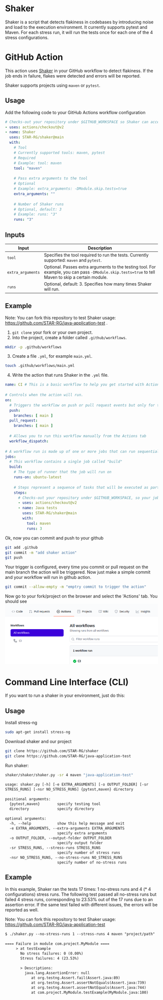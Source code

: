 # Shaker

Shaker is a script that detects flakiness in codebases by introducing noise and load to the execution environment. It currently supports pytest and Maven. For each stress run, it will run the tests once for each one of the 4 stress configurations.

# GitHub Action

This action uses [Shaker](https://github.com/STAR-RG/shaker) in your GitHub workflow to detect flakiness. If the job ends in failure, flakes were detected and errors will be reported.

Shaker supports projects using `maven` or `pytest`.

## Usage

Add the following code to your GitHub Actions workflow configuration

```yaml
# Checks-out your repository under $GITHUB_WORKSPACE so Shaker can access it
- uses: actions/checkout@v2
- name: Shaker
  uses: STAR-RG/shaker@main
  with:
    # Tool
    # Currently supported tools: maven, pytest
    # Required
    # Example: tool: maven
    tool: "maven"

    # Pass extra arguments to the tool
    # Optional
    # Example: extra_arguments: -DModule.skip.tests=true
    extra_arguments: ""

    # Number of Shaker runs
    # Optional, default: 3
    # Example: runs: "3"
    runs: "3"
```

## Inputs

| Input | Description |
| --- | --- |
| `tool` | Specifies the tool required to run the tests. Currently supported: `maven` and `pytest`. |
| `extra_arguments` | Optional. Passes extra arguments to the testing tool. For example, you can pass `-DModule.skip.tests=true` to tell Maven to skip a certain module. |
| `runs` | Optional, default: 3. Specifies how many times Shaker will run. |

## Example

Note: You can fork this repository to test Shaker usage: https://github.com/STAR-RG/java-application-test .
1. `git clone` your fork or your own project.
2. Into the project, create a folder called `.github/workflows`.
```bash
mkdir -p .github/workflows
```
3. Create a file `.yml`, for example `main.yml`.
```bash
touch .github/workflows/main.yml
```
4. Write the action that runs Shaker in the `.yml` file.


```yaml
name: CI # This is a basic workflow to help you get started with Actions 

# Controls when the action will run. 
on:
  # Triggers the workflow on push or pull request events but only for the main branch
  push:
    branches: [ main ]
  pull_request:
    branches: [ main ]

  # Allows you to run this workflow manually from the Actions tab
  workflow_dispatch:

# A workflow run is made up of one or more jobs that can run sequentially or in parallel
jobs:
  # This workflow contains a single job called "build"
  build:
    # The type of runner that the job will run on
    runs-on: ubuntu-latest

    # Steps represent a sequence of tasks that will be executed as part of the job
    steps:
      # Checks-out your repository under $GITHUB_WORKSPACE, so your job can access it
      - uses: actions/checkout@v2
      - name: Java tests
        uses: STAR-RG/shaker@main
        with:
          tool: maven
          runs: 3
```
Ok, now you can commit and push to your github
```bash
git add .github
git commit -m "add shaker action"
git push
```
Your trigger is configured, every time you commit or pull request on the main branch the action will be triggered.
Now just make a simple commit and your workflow will run in github action. 

```bash
git commit --allow-empty -m "emptry commit to trigger the action"
```

Now go to your fork/project on the browser and select the 'Actions' tab. You should see
![Action on github](CI.png "Action on github")

# Command Line Interface (CLI)
If you want to run a shaker in your environment, just do this:

## Usage

Install stress-ng
```bash
sudo apt-get install stress-ng
```

Download shaker and our project
```bash
git clone https://github.com/STAR-RG/shaker
git clone https://github.com/STAR-RG/java-application-test
```
Run shaker:
```bash
shaker/shaker/shaker.py -sr 4 maven "java-application-test"
```
```
usage: shaker.py [-h] [-e EXTRA_ARGUMENTS] [-o OUTPUT_FOLDER] [-sr STRESS_RUNS] [-nsr NO_STRESS_RUNS] {pytest,maven} directory

positional arguments:
  {pytest,maven}        specify testing tool
  directory             specify directory

optional arguments:
  -h, --help            show this help message and exit
  -e EXTRA_ARGUMENTS, --extra-arguments EXTRA_ARGUMENTS
                        specify extra arguments
  -o OUTPUT_FOLDER, --output-folder OUTPUT_FOLDER
                        specify output folder
  -sr STRESS_RUNS, --stress-runs STRESS_RUNS
                        specify number of stress runs
  -nsr NO_STRESS_RUNS, --no-stress-runs NO_STRESS_RUNS
                        specify number of no-stress runs
```

## Example

In this example, Shaker ran the tests 17 times: 1 no-stress runs and 4 (* 4 configurations) stress runs. The following test passed all no-stress runs but failed 4 stress runs, corresponding to 23.53% out of the 17 runs due to an assertion error. If the same test failed with different issues, the errors will be reported as well.

Note: You can fork this repository to test Shaker usage: https://github.com/STAR-RG/java-application-test

```
$ ./shaker.py --no-stress-runs 1 --stress-runs 4 maven "project/path"

==== Failure in module com.project.MyModule ====
     > at testExample
       No stress failures: 0 (0.00%)
       Stress failures: 4 (23.53%)

       > Descriptions: 
         java.lang.AssertionError: null
         	at org.testng.Assert.fail(Assert.java:89)
         	at org.testng.Assert.assertNotEquals(Assert.java:739)
         	at org.testng.Assert.assertNotEquals(Assert.java:744)
         	at com.project.MyModule.testExample(MyModule.java:100)
```
